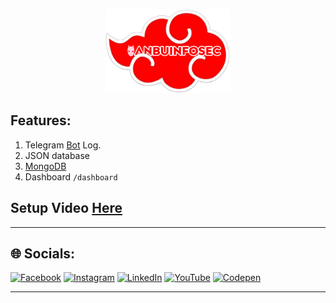 <p align="center">
    <img width="200" src="https://raw.githubusercontent.com/anbuinfosec/anbuinfosec/refs/heads/main/banner.png" alt="Banner anbuinfosec">
</p>

## Features:
1. Telegram [Bot](https://t.me/BotFather) Log.
2. JSON database
3. [MongoDB](https://cloud.mongodb.com/)
4. Dashboard `/dashboard`

## Setup Video [Here](https://www.facebook.com/groups/517828177563563)

---
## 🌐 Socials:
[![Facebook](https://img.shields.io/badge/Facebook-%231877F2.svg?logo=Facebook&logoColor=white)](https://facebook.com/anbuinfosec3) [![Instagram](https://img.shields.io/badge/Instagram-%23E4405F.svg?logo=Instagram&logoColor=white)](https://instagram.com/anbuinfosec) [![LinkedIn](https://img.shields.io/badge/LinkedIn-%230077B5.svg?logo=linkedin&logoColor=white)](https://linkedin.com/in/anbuinfosec) [![YouTube](https://img.shields.io/badge/YouTube-%23FF0000.svg?logo=YouTube&logoColor=white)](https://youtube.com/akxvau) [![Codepen](https://img.shields.io/badge/Codepen-000000?style=for-the-badge&logo=codepen&logoColor=white)](https://codepen.io/anbuinfosec) 

---
